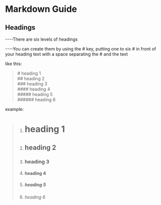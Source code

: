 # Markdown Guide

## Headings

----There are six levels of headings

----You can create them by using the # key, putting one to six # in front of your heading text with a space separating the # and the text

like this:
> \# heading 1   
> \## heading 2   
> \### heading 3    
> \#### heading 4   
> \##### heading 5     
> \###### heading 6     
 

example:
> 1. # heading 1 
> 2. ## heading 2
> 3. ### heading 3
> 4. #### heading 4
> 5. ##### heading 5
> 6. ###### heading 6
